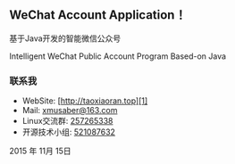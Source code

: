 ## WeChat Account Application！

基于Java开发的智能微信公众号

Intelligent WeChat Public Account Program Based-on Java

### 联系我

- WebSite: [http://taoxiaoran.top][1]
- Mail: xmusaber@163.com
- Linux交流群: [257265338][2]
- 开源技术小组: [521087632][3]
  
2015 年 11月 15日

[1]: http://taoxiaoran.top   
[2]: http://jq.qq.com/?_wv=1027&k=ZKsbKb
[3]: http://jq.qq.com/?_wv=1027&k=26Y8BYN